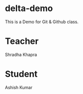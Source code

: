 # delta-demo
This is a Demo for Git &amp; Github class.

# Teacher 
Shradha Khapra

# Student 
Ashish Kumar